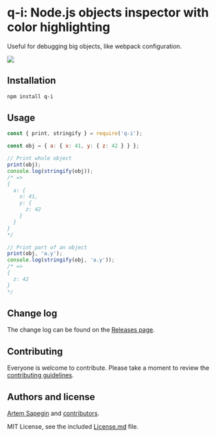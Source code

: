 # q-i: Node.js objects inspector with color highlighting

Useful for debugging big objects, like webpack configuration.

![](https://d3vv6lp55qjaqc.cloudfront.net/items/0S1R2F1u1i1E2h2z0R41/q-i.png)

## Installation

```bash
npm install q-i
```

## Usage

```js
const { print, stringify } = require('q-i');

const obj = { a: { x: 41, y: { z: 42 } } };

// Print whole object
print(obj);
console.log(stringify(obj));
/* =>
{
  a: {
    x: 41,
    y: {
      z: 42
    }
  }
}
*/

// Print part of an object
print(obj, 'a.y');
console.log(stringify(obj, 'a.y'));
/* =>
{
  z: 42
}
*/
```

## Change log

The change log can be found on the [Releases page](https://github.com/sapegin/q-i/releases).

## Contributing

Everyone is welcome to contribute. Please take a moment to review the [contributing guidelines](Contributing.md).

## Authors and license

[Artem Sapegin](http://sapegin.me) and [contributors](https://github.com/sapegin/q-i/graphs/contributors).

MIT License, see the included [License.md](License.md) file.
